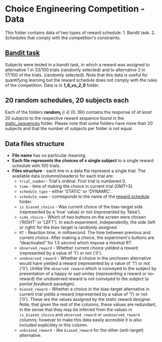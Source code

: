# Choice Engineering Competition - Data
This folder contains data of two types of reward schedule: 1. Bandit task. 2. Schedules that comply with the competition's constraints.

## [Bandit task](https://github.com/ohaddan/competition/tree/master/data/1_6_vs_2_6)
Subjects were tested in a bandit task, in which a reward was assigned to alternative 1 in 33/100 trials (randomly selected) and to alternative 2 in 17/100 of the trials. (randomly selected). Note that this data is useful for quantifying learning but the reward schedule does not comply with the rules of the competition.  Data is in __*1_6_vs_2_6*__ folder.  

## 20 random schedules, 20 subjects each
Each of the folders **random<sub>i</sub>** (*i ∈ {0..19}*) contains the response of _at least_ 20 subjects to the respective reward sequence found in the [static_sequences](https://github.com/ohaddan/competition/tree/master/static_sequences) folder. 
Please note that some folders have more than 20 subjects and that the number of subjects per folder is not equal. 

## Data files structure
 - **File name** has no particular meaning. 
 - **Each file represents the choices of s single subject** to a single reward schedule with 100 trials. 
- **Files structure** - each line in a data file represent a single trial. The available data (columns\headers)  for each trial are:
	- `trial_number`- Trial's ordinal. First trial is numbered 0.
	- `time` - time of making the choice in current trial (GMT‎+3).
	- `schedule_type` - either 'STATIC' or 'DYNAMIC'.
	- `schedule_name` - corresponds to the name of the  [reward schedule](https://github.com/ohaddan/competition/tree/master/static_sequences) folder.
	- `is_biased_choice` - Was current choice of the bias-target side (represented by a ‘true’ value) or not (represented by ‘false’).
	- `side_choice` - Which of two buttons on the screen were chosen (‘RIGHT’ or ‘LEFT’). In each experiment, independently, the side (left or right) for the bias-target is randomly assigned. 
	- `RT` - Reaction time, in millisecond. The time between previous and current choice. After making a choice, the experiment's buttons are “deactivated” for 1.5 second which impose a minimal RT.
	- `observed_reward` - Whether current choice yielded a reward (represented by a value of ‘1’) or not ('0').
	- `unobserved_reward` - Whether a choice in the unchosen alternative would have yielded a reward (represented by a value of ‘1’) or not ('0'). Unlike the `observed_reward` which is conveyed to the subject by presentation of a happy or sad smiley (representing a reward or no-reward) the unobserved reward is not conveyed  to the subject (a _partial feedback_ paradigm).
	- `biased_reward` - Whether a choice in the bias-target alternative in current trial yields a reward (represented by a value of ‘1’) or not ('0'). These are the values assigned by the static reward designer. Note, that given the rest of the columns, these values are redundant, in the sense that they may be inferred from the values in `is_biased_choice` and `observed_reward` or `unobserved_reward` columns; however to make this data easily accesible it is also included explicitley in this column.
	- `unbiased_reward` - like `biased_reward` for the other (anti-target) alternative.
